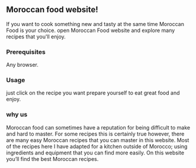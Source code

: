 ## Moroccan food website!

If you want to cook something new and tasty at the same time Moroccan Food is your choice. open Moroccan Food website and explore many recipes that you'll enjoy.

### Prerequisites

Any browser.

### Usage
just click on the recipe you want prepare yourself to eat great food and enjoy.


### why us
Moroccan food can sometimes have a reputation for being difficult to make and hard to master. For some recipes this is certainly true however, there are many easy Moroccan recipes that you can master in this website. Most of the recipes here I have adapted for a kitchen outside of Morocco; using ingredients and equipment that you can find more easily. On this website you’ll find the best Moroccan recipes.

